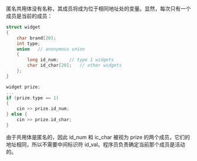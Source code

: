 匿名共用体没有名称，其成员将成为位于相同地址处的变量。显然，每次只有一个成员是当前的成员：

```cpp
struct widget
{
    char brand[20];
    int type;
    union	// anonymous union
    {
        long id_num;	// type 1 widgets
        char id_char[20];	// other widgets
    };
}

widget prize;
...
if (prize.type == 1)
{
    cin >> prize.id_num;
} else {
    cin >> prize.id_char;
}
```

由于共用体是匿名的，因此 id_num 和 ic_char 被视为 prize 的两个成员，它们的地址相同，所以不需要中间标识符 id_val。程序员负责确定当前那个成员是活动的。